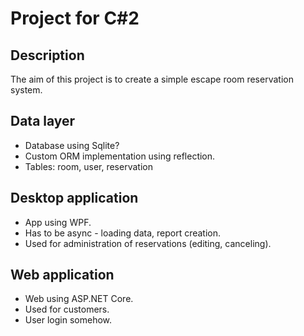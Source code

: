 # Project for C#2

## Description
The aim of this project is to create a simple escape room reservation system. 

## Data layer
- Database using Sqlite?
- Custom ORM implementation using reflection.
- Tables: room, user, reservation

## Desktop application
- App using WPF.
- Has to be async - loading data, report creation.
- Used for administration of reservations (editing, canceling).

## Web application
- Web using ASP.NET Core.
- Used for customers.
- User login somehow.

